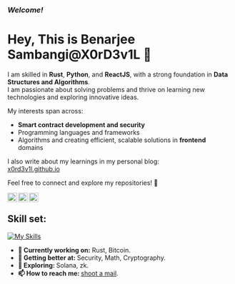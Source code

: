 ### _Welcome!_

# Hey, This is **Benarjee Sambangi@X0rD3v1L** 👋

I am skilled in **Rust**, **Python**, and **ReactJS**, with a strong foundation in **Data Structures and Algorithms**.  
I am passionate about solving problems and thrive on learning new technologies and exploring innovative ideas.  

My interests span across:
- **Smart contract development and security**  
- Programming languages and frameworks  
- Algorithms and creating efficient, scalable solutions in **frontend** domains  

I also write about my learnings in my personal blog:  
[x0rd3v1l.github.io](https://x0rd3v1l.github.io/)

Feel free to connect and explore my repositories! 🚀



&nbsp;
<a href="https://www.linkedin.com/in/benarjee-sambangi/">
    <img align="left" src="https://raw.githubusercontent.com/yushi1007/yushi1007/main/images/linkedin.svg" alt="Ben | LinkedIn" width="21px"/>
</a>
&nbsp;
<a href="https://x.com/X0r_D3v1L">
    <img align="left" src="https://cdn2.iconfinder.com/data/icons/threads-by-instagram/24/x-logo-twitter-new-brand-512.png" alt="Ben | X" width="21px"/>
</a>
&nbsp;
<a href="https://t.me/x0rd3v1l">
    <img align="left" src="https://upload.wikimedia.org/wikipedia/commons/8/82/Telegram_logo.svg" alt="Ben | Telegram" width="21px"/>
</a>

## Skill set:

[![My Skills](https://skillicons.dev/icons?i=html,css,js,react,redux,rust,wasm,java,py,git,jest,linux)](https://skillicons.dev)

<ul>
<li>
  <b>🔭 Currently working on:</b> Rust, Bitcoin.
   </li>
  <li>
     <b>🌱 Getting better at:  </b>  Security, Math, Cryptography.
   </li>
  <li>
     <b>🤔 Exploring: </b> Solana, zk.
  </li>
  <li>
    <b>📫 How to reach me: </b> <a href="mailto:sbenarjee7@gmail.com">shoot a mail</a>.
  </li>

</ul>
